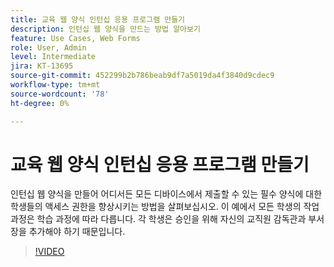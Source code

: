 ```yaml
---
title: 교육 웹 양식 인턴십 응용 프로그램 만들기
description: 인턴십 웹 양식을 만드는 방법 알아보기
feature: Use Cases, Web Forms
role: User, Admin
level: Intermediate
jira: KT-13695
source-git-commit: 452299b2b786beab9df7a5019da4f3840d9cdec9
workflow-type: tm+mt
source-wordcount: '78'
ht-degree: 0%

---
```


# 교육 웹 양식 인턴십 응용 프로그램 만들기

인턴십 웹 양식을 만들어 어디서든 모든 디바이스에서 제출할 수 있는 필수 양식에 대한 학생들의 액세스 권한을 향상시키는 방법을 살펴보십시오. 이 예에서 모든 학생의 작업 과정은 학습 과정에 따라 다릅니다. 각 학생은 승인을 위해 자신의 교직원 감독관과 부서장을 추가해야 하기 때문입니다.

>[!VIDEO](https://video.tv.adobe.com/v/3421853?quality=12&learn=on&hidetitle=true)

